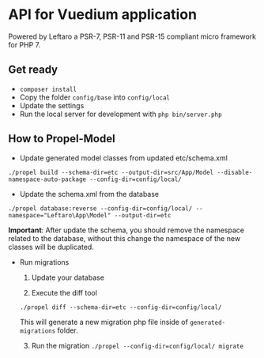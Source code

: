 API for Vuedium application
=============================

Powered by Leftaro a PSR-7, PSR-11 and PSR-15 compliant micro framework for PHP 7.

Get ready
--------------

- `composer install`
- Copy the folder `config/base` into `config/local`
- Update the settings
- Run the local server for development with `php bin/server.php`

How to Propel-Model
--------------

- Update generated model classes from updated etc/schema.xml

`./propel build --schema-dir=etc --output-dir=src/App/Model --disable-namespace-auto-package --config-dir=config/local/`

- Update the schema.xml from the database

`./propel database:reverse --config-dir=config/local/ --namespace="Leftaro\App\Model" --output-dir=etc`

**Important**: After update the schema, you should remove the namespace related to the database, without this change the namespace of the new classes will be duplicated.

- Run migrations
  1) Update your database

  2) Execute the diff tool 
  
  `./propel diff --schema-dir=etc --config-dir=config/local/`

  This will generate a new migration php file inside of  `generated-migrations` folder.

  3) Run the migration `./propel --config-dir=config/local/ migrate`




